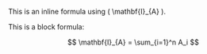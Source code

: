 This is an inline formula using \( \mathbf{I}_{A} \).

This is a block formula:

$$
\mathbf{I}_{A} = \sum_{i=1}^n A_i
$$

